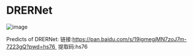 # DRERNet
![image](https://user-images.githubusercontent.com/67508559/197326289-c1459769-9c7c-4078-b8b0-e990d5d81ddd.png)

Predicts of DRERNet: 链接:https://pan.baidu.com/s/19igmegjMN7zoJ7m-7223gQ?pwd=hs76 
提取码:hs76
